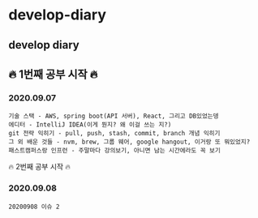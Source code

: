 # develop-diary
<h2> develop diary <h2>  

:fire: 1번째 공부 시작 :fire:
<h3> 2020.09.07 </h3> 

```
기술 스택 - AWS, spring boot(API 서버), React, 그리고 DB있었는뎅
에디터 - IntelliJ IDEA(이게 뭔지? 왜 이걸 쓰는 지?) 
git 전략 익히기 - pull, push, stash, commit, branch 개념 익히기 
그 외 배운 것들 - nvm, brew, 그룹 웨어, google hangout, 이거랑 또 뭐있었지?
패스트캠퍼스랑 인프런 - 주말마다 강의보기, 아니면 남는 시간에라도 꼭 보기
```

:fire: 2번째 공부 시작 :fire:
<h3> 2020.09.08  </h3> 

 ```
 20200908 이슈 2
 ```
